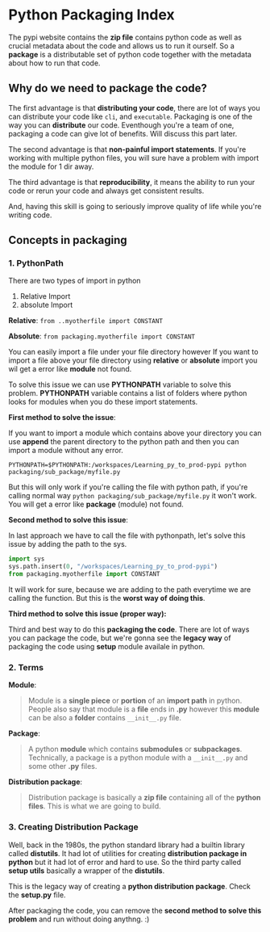 # Python Packaging Index

The pypi website contains the **zip file** contains python code as well as crucial metadata about the code and allows us to run it ourself. So a **package** is a distributable set of python code together with the metadata about how to run that code. 

## Why do we need to package the code? 

The first advantage is that **distributing your code**, there are lot of ways you can distribute your code like `cli`, and `executable`. Packaging is one of the way you can **distribute** our code. Eventhough you're a team of one, packaging a code can give lot of benefits. Will discuss this part later.

The second advantage is that **non-painful import statements**. If you're working with multiple python files, you will sure have a problem with import the module for 1 dir away. 

The third advantage is that **reproducibility**, it means the ability to run your code or rerun your code and always get consistent results.

And, having this skill is going to seriously improve quality of life while you're writing code. 

## Concepts in packaging

### 1. PythonPath

There are two types of import in python
   1. Relative Import 
   2. absolute Import 
   
**Relative**: `from ..myotherfile import CONSTANT`

**Absolute**: `from packaging.myotherfile import CONSTANT`


You can easily import a file under your file directory however If you want to import a file above your file directory using **relative** or **absolute** import you wil get a error like **module** not found. 

To solve this issue we can use **PYTHONPATH** variable to solve this problem. **PYTHONPATH** variable contains a list of folders where python looks for modules when you do these import statements.  


**First method to solve the issue**: 

If you want to import a module which contains above your directory you can use **append** the parent directory to the python path and then you can import a module without any error. 

`PYTHONPATH=$PYTHONPATH:/workspaces/Learning_py_to_prod-pypi python packaging/sub_package/myfile.py`

But this will only work if you're calling the file with python path, if you're calling normal way `python packaging/sub_package/myfile.py` it won't work. You will get a error like **package** (module) not found. 

**Second method to solve this issue**: 

In last approach we have to call the file with pythonpath, let's solve this issue by adding the path to the sys. 

```python
import sys 
sys.path.insert(0, "/workspaces/Learning_py_to_prod-pypi")
from packaging.myotherfile import CONSTANT
```

It will work for sure, because we are adding to the path everytime we are calling the function. But this is the **worst way of doing this**. 


**Third method to solve this issue (proper way):**

Third and best way to do this **packaging the code**. There are lot of ways you can package the code, but we're gonna see the **legacy way** of packaging the code using **setup** module availale in python.



### 2. Terms

**Module**: 

> Module is a **single piece** or **portion** of an **import path** in python. People also say that module is a **file** ends in **.py** however this **module** can be also a **folder** contains `__init__.py` file.

**Package**:  

> A python **module** which contains **submodules** or **subpackages**. Technically, a package is a python module with a `__init__.py` and some other **.py** files.

**Distribution package**: 

> Distribution package is basically a **zip file** containing all of the **python files**. This is what we are going to build.



### 3. Creating Distribution Package

Well, back in the 1980s, the python standard library had a builtin library called **distutils**. It had lot of utilities for creating **distribution package in python** but it had lot of error and hard to use. So the third party called **setup utils** basically a wrapper of the **distutils**. 

This is the legacy way of creating a **python distribution package**.  Check the **setup.py** file.

After packaging the code, you can remove the **second method to solve this problem** and run without doing anythng. :)


